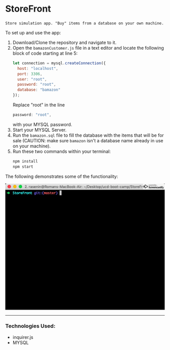# StoreFront

`Store simulation app. "Buy" items from a database on your own machine.`

To set up and use the app:
  1. Download/Clone the repository and navigate to it.
  1. Open the `bamazonCustomer.js` file in a text editor and locate the following block of code starting at line 5:
      ```javascript
      let connection = mysql.createConnection({
        host: "localhost",
        port: 3306,
        user: "root",
        password: "root",
        database: "bamazon"
      });
      ```
      Replace "root" in the line
      ```javascript
      password: "root",
      ```
      with your MYSQL password.
  1. Start your MYSQL Server.
  1. Run the `bamazon.sql` file to fill the database with the items that will be for sale (CAUTION: make sure `bamazon` isn't a database name already in use on your machine).
  1. Run these two commands within your terminal:
      ```bash
      npm install
      npm start
      ```
The following demonstrates some of the functionality:

![Gif on how to use](./gifs/app-use.gif)

---
### Technologies Used:
* inquirer.js
* MYSQL